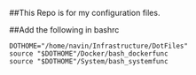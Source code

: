 ##This Repo is for my configuration files.

##Add the following in bashrc

```
DOTHOME="/home/navin/Infrastructure/DotFiles"
source "$DOTHOME"/Docker/bash_dockerfunc
source "$DOTHOME"/System/bash_systemfunc
```
